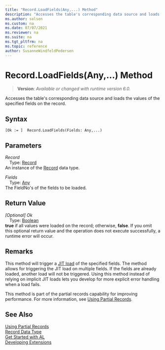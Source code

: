 ```yaml
---
title: "Record.LoadFields(Any,...) Method"
description: "Accesses the table's corresponding data source and loads the values of the specified fields on the record."
ms.author: solsen
ms.custom: na
ms.date: 07/07/2021
ms.reviewer: na
ms.suite: na
ms.tgt_pltfrm: na
ms.topic: reference
author: SusanneWindfeldPedersen
---
```

[//]: # (START>DO_NOT_EDIT)
[//]: # (IMPORTANT:Do not edit any of the content between here and the END>DO_NOT_EDIT.)
[//]: # (Any modifications should be made in the .xml files in the ModernDev repo.)
# Record.LoadFields(Any,...) Method
> **Version**: _Available or changed with runtime version 6.0._

Accesses the table's corresponding data source and loads the values of the specified fields on the record.


## Syntax
```AL
[Ok := ]  Record.LoadFields(Fields: Any,...)
```
## Parameters
*Record*  
&emsp;Type: [Record](record-data-type.md)  
An instance of the [Record](record-data-type.md) data type.  

*Fields*  
&emsp;Type: [Any](../any/any-data-type.md)  
The FieldNo's of the fields to be loaded.  


## Return Value
*[Optional] Ok*  
&emsp;Type: [Boolean](../boolean/boolean-data-type.md)  
**true** if all values were loaded on the record; otherwise, **false**. If you omit this optional return value and the operation does not execute successfully, a runtime error will occur.  


[//]: # (IMPORTANT: END>DO_NOT_EDIT)
## Remarks

This method will trigger a [JIT load](../../devenv-partial-records.md#jit) of the specified fields. The method allows for triggering the JIT load on multiple fields. If the fields are already loaded, another load will not be triggered. Using this method instead of relying on implicit JIT loads lets you develop for more explicit error handling when a load fails.

This method is part of the partial records capability for improving performance. For more information, see [Using Partial Records](../../devenv-partial-records.md).

## See Also

[Using Partial Records](../../devenv-partial-records.md)  
[Record Data Type](record-data-type.md)  
[Get Started with AL](../../devenv-get-started.md)  
[Developing Extensions](../../devenv-dev-overview.md)